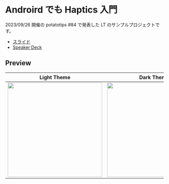 # Androird でも Haptics 入門

2023/09/26 開催の potatotips #84 で発表した LT のサンプルプロジェクトです。

- [スライド](https://github.com/Kaito-Dogi/slides/tree/main/2023_09_26)
- [Speaker Deck](https://speakerdeck.com/doggy/android-demo-haptics-ru-men-potatotips-number-84-at-kaito-dogi)

## Preview

| Light Theme | Dark Theme |
|:--:|:--:|
| <img src="https://github.com/Kaito-Dogi/android-haptics-sample/assets/49048577/6285a619-c90c-4284-b128-0a5481972fef" width="300px" /> | <img src="https://github.com/Kaito-Dogi/android-haptics-sample/assets/49048577/7e1323fd-cccc-43a9-b377-dd9117092d2c" width="300px" /> |
